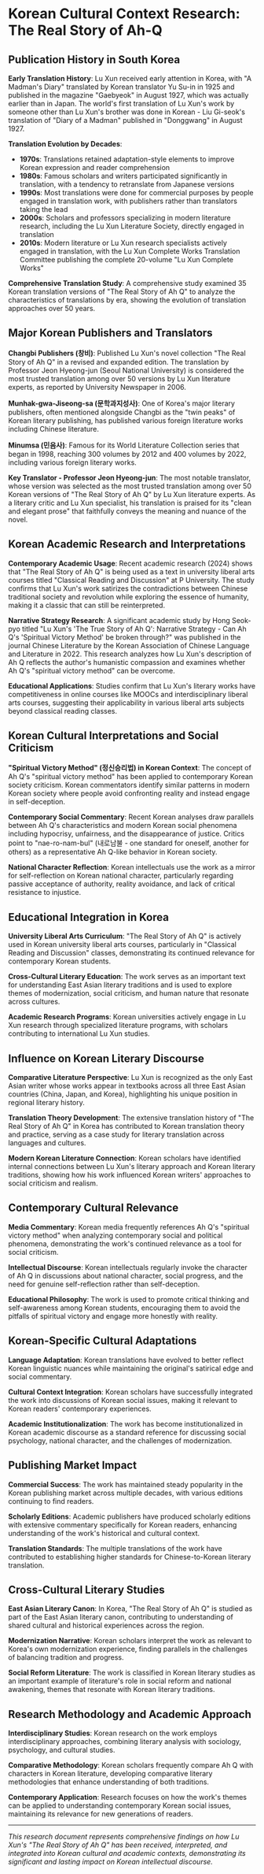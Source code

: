 # Korean Cultural Context Research: The Real Story of Ah-Q

## Publication History in South Korea

**Early Translation History**: Lu Xun received early attention in Korea, with "A Madman's Diary" translated by Korean translator Yu Su-in in 1925 and published in the magazine "Gaebyeok" in August 1927, which was actually earlier than in Japan. The world's first translation of Lu Xun's work by someone other than Lu Xun's brother was done in Korean - Liu Gi-seok's translation of "Diary of a Madman" published in "Donggwang" in August 1927.

**Translation Evolution by Decades**:
- **1970s**: Translations retained adaptation-style elements to improve Korean expression and reader comprehension
- **1980s**: Famous scholars and writers participated significantly in translation, with a tendency to retranslate from Japanese versions
- **1990s**: Most translations were done for commercial purposes by people engaged in translation work, with publishers rather than translators taking the lead
- **2000s**: Scholars and professors specializing in modern literature research, including the Lu Xun Literature Society, directly engaged in translation
- **2010s**: Modern literature or Lu Xun research specialists actively engaged in translation, with the Lu Xun Complete Works Translation Committee publishing the complete 20-volume "Lu Xun Complete Works"

**Comprehensive Translation Study**: A comprehensive study examined 35 Korean translation versions of "The Real Story of Ah Q" to analyze the characteristics of translations by era, showing the evolution of translation approaches over 50 years.

## Major Korean Publishers and Translators

**Changbi Publishers (창비)**: Published Lu Xun's novel collection "The Real Story of Ah Q" in a revised and expanded edition. The translation by Professor Jeon Hyeong-jun (Seoul National University) is considered the most trusted translation among over 50 versions by Lu Xun literature experts, as reported by University Newspaper in 2006.

**Munhak-gwa-Jiseong-sa (문학과지성사)**: One of Korea's major literary publishers, often mentioned alongside Changbi as the "twin peaks" of Korean literary publishing, has published various foreign literature works including Chinese literature.

**Minumsa (민음사)**: Famous for its World Literature Collection series that began in 1998, reaching 300 volumes by 2012 and 400 volumes by 2022, including various foreign literary works.

**Key Translator - Professor Jeon Hyeong-jun**: The most notable translator, whose version was selected as the most trusted translation among over 50 Korean versions of "The Real Story of Ah Q" by Lu Xun literature experts. As a literary critic and Lu Xun specialist, his translation is praised for its "clean and elegant prose" that faithfully conveys the meaning and nuance of the novel.

## Korean Academic Research and Interpretations

**Contemporary Academic Usage**: Recent academic research (2024) shows that "The Real Story of Ah Q" is being used as a text in university liberal arts courses titled "Classical Reading and Discussion" at P University. The study confirms that Lu Xun's work satirizes the contradictions between Chinese traditional society and revolution while exploring the essence of humanity, making it a classic that can still be reinterpreted.

**Narrative Strategy Research**: A significant academic study by Hong Seok-pyo titled "Lu Xun's 'The True Story of Ah Q': Narrative Strategy - Can Ah Q's 'Spiritual Victory Method' be broken through?" was published in the journal Chinese Literature by the Korean Association of Chinese Language and Literature in 2022. This research analyzes how Lu Xun's description of Ah Q reflects the author's humanistic compassion and examines whether Ah Q's "spiritual victory method" can be overcome.

**Educational Applications**: Studies confirm that Lu Xun's literary works have competitiveness in online courses like MOOCs and interdisciplinary liberal arts courses, suggesting their applicability in various liberal arts subjects beyond classical reading classes.

## Korean Cultural Interpretations and Social Criticism

**"Spiritual Victory Method" (정신승리법) in Korean Context**: The concept of Ah Q's "spiritual victory method" has been applied to contemporary Korean society criticism. Korean commentators identify similar patterns in modern Korean society where people avoid confronting reality and instead engage in self-deception.

**Contemporary Social Commentary**: Recent Korean analyses draw parallels between Ah Q's characteristics and modern Korean social phenomena including hypocrisy, unfairness, and the disappearance of justice. Critics point to "nae-ro-nam-bul" (내로남불 - one standard for oneself, another for others) as a representative Ah Q-like behavior in Korean society.

**National Character Reflection**: Korean intellectuals use the work as a mirror for self-reflection on Korean national character, particularly regarding passive acceptance of authority, reality avoidance, and lack of critical resistance to injustice.

## Educational Integration in Korea

**University Liberal Arts Curriculum**: "The Real Story of Ah Q" is actively used in Korean university liberal arts courses, particularly in "Classical Reading and Discussion" classes, demonstrating its continued relevance for contemporary Korean students.

**Cross-Cultural Literary Education**: The work serves as an important text for understanding East Asian literary traditions and is used to explore themes of modernization, social criticism, and human nature that resonate across cultures.

**Academic Research Programs**: Korean universities actively engage in Lu Xun research through specialized literature programs, with scholars contributing to international Lu Xun studies.

## Influence on Korean Literary Discourse

**Comparative Literature Perspective**: Lu Xun is recognized as the only East Asian writer whose works appear in textbooks across all three East Asian countries (China, Japan, and Korea), highlighting his unique position in regional literary history.

**Translation Theory Development**: The extensive translation history of "The Real Story of Ah Q" in Korea has contributed to Korean translation theory and practice, serving as a case study for literary translation across languages and cultures.

**Modern Korean Literature Connection**: Korean scholars have identified internal connections between Lu Xun's literary approach and Korean literary traditions, showing how his work influenced Korean writers' approaches to social criticism and realism.

## Contemporary Cultural Relevance

**Media Commentary**: Korean media frequently references Ah Q's "spiritual victory method" when analyzing contemporary social and political phenomena, demonstrating the work's continued relevance as a tool for social criticism.

**Intellectual Discourse**: Korean intellectuals regularly invoke the character of Ah Q in discussions about national character, social progress, and the need for genuine self-reflection rather than self-deception.

**Educational Philosophy**: The work is used to promote critical thinking and self-awareness among Korean students, encouraging them to avoid the pitfalls of spiritual victory and engage more honestly with reality.

## Korean-Specific Cultural Adaptations

**Language Adaptation**: Korean translations have evolved to better reflect Korean linguistic nuances while maintaining the original's satirical edge and social commentary.

**Cultural Context Integration**: Korean scholars have successfully integrated the work into discussions of Korean social issues, making it relevant to Korean readers' contemporary experiences.

**Academic Institutionalization**: The work has become institutionalized in Korean academic discourse as a standard reference for discussing social psychology, national character, and the challenges of modernization.

## Publishing Market Impact

**Commercial Success**: The work has maintained steady popularity in the Korean publishing market across multiple decades, with various editions continuing to find readers.

**Scholarly Editions**: Academic publishers have produced scholarly editions with extensive commentary specifically for Korean readers, enhancing understanding of the work's historical and cultural context.

**Translation Standards**: The multiple translations of the work have contributed to establishing higher standards for Chinese-to-Korean literary translation.

## Cross-Cultural Literary Studies

**East Asian Literary Canon**: In Korea, "The Real Story of Ah Q" is studied as part of the East Asian literary canon, contributing to understanding of shared cultural and historical experiences across the region.

**Modernization Narrative**: Korean scholars interpret the work as relevant to Korea's own modernization experience, finding parallels in the challenges of balancing tradition and progress.

**Social Reform Literature**: The work is classified in Korean literary studies as an important example of literature's role in social reform and national awakening, themes that resonate with Korean literary traditions.

## Research Methodology and Academic Approach

**Interdisciplinary Studies**: Korean research on the work employs interdisciplinary approaches, combining literary analysis with sociology, psychology, and cultural studies.

**Comparative Methodology**: Korean scholars frequently compare Ah Q with characters in Korean literature, developing comparative literary methodologies that enhance understanding of both traditions.

**Contemporary Application**: Research focuses on how the work's themes can be applied to understanding contemporary Korean social issues, maintaining its relevance for new generations of readers.

---

*This research document represents comprehensive findings on how Lu Xun's "The Real Story of Ah Q" has been received, interpreted, and integrated into Korean cultural and academic contexts, demonstrating its significant and lasting impact on Korean intellectual discourse.*